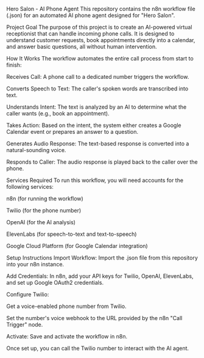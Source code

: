 Hero Salon - AI Phone Agent
This repository contains the n8n workflow file (.json) for an automated AI phone agent designed for "Hero Salon".

Project Goal
The purpose of this project is to create an AI-powered virtual receptionist that can handle incoming phone calls. It is designed to understand customer requests, book appointments directly into a calendar, and answer basic questions, all without human intervention.

How It Works
The workflow automates the entire call process from start to finish:

Receives Call: A phone call to a dedicated number triggers the workflow.

Converts Speech to Text: The caller's spoken words are transcribed into text.

Understands Intent: The text is analyzed by an AI to determine what the caller wants (e.g., book an appointment).

Takes Action: Based on the intent, the system either creates a Google Calendar event or prepares an answer to a question.

Generates Audio Response: The text-based response is converted into a natural-sounding voice.

Responds to Caller: The audio response is played back to the caller over the phone.

Services Required
To run this workflow, you will need accounts for the following services:

n8n (for running the workflow)

Twilio (for the phone number)

OpenAI (for the AI analysis)

ElevenLabs (for speech-to-text and text-to-speech)

Google Cloud Platform (for Google Calendar integration)

Setup Instructions
Import Workflow: Import the .json file from this repository into your n8n instance.

Add Credentials: In n8n, add your API keys for Twilio, OpenAI, ElevenLabs, and set up Google OAuth2 credentials.

Configure Twilio:

Get a voice-enabled phone number from Twilio.

Set the number's voice webhook to the URL provided by the n8n "Call Trigger" node.

Activate: Save and activate the workflow in n8n.

Once set up, you can call the Twilio number to interact with the AI agent.
